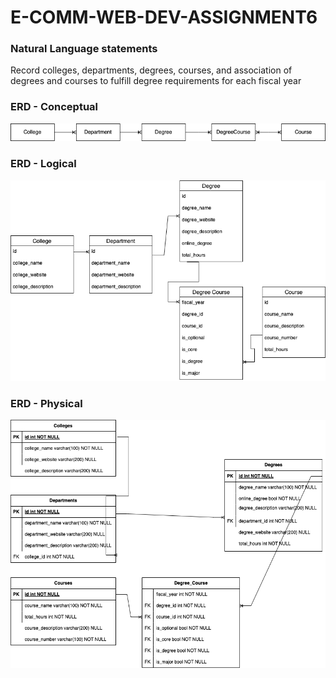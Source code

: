 # E-COMM-WEB-DEV-ASSIGNMENT6

### Natural Language statements
Record colleges, departments, degrees, courses, and association of degrees and courses to fulfill degree requirements for each fiscal year

### ERD - Conceptual
<img src="https://raw.githubusercontent.com/BinWang01/E-COMM-WEB-DEV-ASSIGNMENT6/main/Conceptual.png" />

### ERD - Logical
<img src="https://raw.githubusercontent.com/BinWang01/E-COMM-WEB-DEV-ASSIGNMENT6/main/Logical.png" />

### ERD - Physical
<img src="https://raw.githubusercontent.com/BinWang01/E-COMM-WEB-DEV-ASSIGNMENT6/main/Physical.png" />